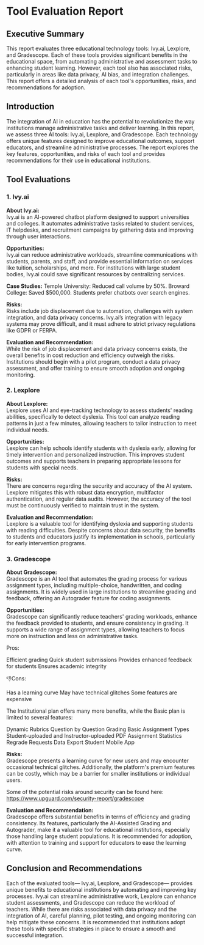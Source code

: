 
# Tool Evaluation Report

## Executive Summary
This report evaluates three educational technology tools: Ivy.ai, Lexplore, and Gradescope. Each of these tools provides significant benefits in the educational space, from automating administrative and assessment tasks to enhancing student learning. However, each tool also has associated risks, particularly in areas like data privacy, AI bias, and integration challenges. This report offers a detailed analysis of each tool's opportunities, risks, and recommendations for adoption.

## Introduction
The integration of AI in education has the potential to revolutionize the way institutions manage administrative tasks and deliver learning. In this report, we assess three AI tools: Ivy.ai, Lexplore, and Gradescope. Each technology offers unique features designed to improve educational outcomes, support educators, and streamline administrative processes. The report explores the key features, opportunities, and risks of each tool and provides recommendations for their use in educational institutions.

## Tool Evaluations

### 1. Ivy.ai
**About Ivy.ai:**  
Ivy.ai is an AI-powered chatbot platform designed to support universities and colleges. It automates administrative tasks related to student services, IT helpdesks, and recruitment campaigns by gathering data and improving through user interactions.

**Opportunities:**  
Ivy.ai can reduce administrative workloads, streamline communications with students, parents, and staff, and provide essential information on services like tuition, scholarships, and more. For institutions with large student bodies, Ivy.ai could save significant resources by centralizing services.

**Case Studies:**
Temple University: Reduced call volume by 50%.
Broward College: Saved $500,000.
Students prefer chatbots over search engines.

**Risks:**  
Risks include job displacement due to automation, challenges with system integration, and data privacy concerns. Ivy.ai’s integration with legacy systems may prove difficult, and it must adhere to strict privacy regulations like GDPR or FERPA.

**Evaluation and Recommendation:**  
While the risk of job displacement and data privacy concerns exists, the overall benefits in cost reduction and efficiency outweigh the risks. Institutions should begin with a pilot program, conduct a data privacy assessment, and offer training to ensure smooth adoption and ongoing monitoring.

### 2. Lexplore
**About Lexplore:**  
Lexplore uses AI and eye-tracking technology to assess students' reading abilities, specifically to detect dyslexia. This tool can analyze reading patterns in just a few minutes, allowing teachers to tailor instruction to meet individual needs.

**Opportunities:**  
Lexplore can help schools identify students with dyslexia early, allowing for timely intervention and personalized instruction. This improves student outcomes and supports teachers in preparing appropriate lessons for students with special needs.

**Risks:**  
There are concerns regarding the security and accuracy of the AI system. Lexplore mitigates this with robust data encryption, multifactor authentication, and regular data audits. However, the accuracy of the tool must be continuously verified to maintain trust in the system.

**Evaluation and Recommendation:**  
Lexplore is a valuable tool for identifying dyslexia and supporting students with reading difficulties. Despite concerns about data security, the benefits to students and educators justify its implementation in schools, particularly for early intervention programs.

### 3. Gradescope
**About Gradescope:**  
Gradescope is an AI tool that automates the grading process for various assignment types, including multiple-choice, handwritten, and coding assignments. It is widely used in large institutions to streamline grading and feedback, offering an Autograder feature for coding assignments.

**Opportunities:**  
Gradescope can significantly reduce teachers' grading workloads, enhance the feedback provided to students, and ensure consistency in grading. It supports a wide range of assignment types, allowing teachers to focus more on instruction and less on administrative tasks. 

Pros: 

Efficient grading
Quick student submissions
Provides enhanced feedback for students
Ensures academic integrity 

👎Cons:

Has a learning curve
May have technical glitches
Some features are expensive  

The Institutional plan offers many more benefits, while the Basic plan is limited to several features:

Dynamic Rubrics
Question by Question Grading
Basic Assignment Types
Student-uploaded and Instructor-uploaded PDF
Assignment Statistics
Regrade Requests
Data Export
Student Mobile App

**Risks:**  
Gradescope presents a learning curve for new users and may encounter occasional technical glitches. Additionally, the platform's premium features can be costly, which may be a barrier for smaller institutions or individual users.

Some of the potential risks around security can be found here:
https://www.upguard.com/security-report/gradescope

**Evaluation and Recommendation:**  
Gradescope offers substantial benefits in terms of efficiency and grading consistency. Its features, particularly the AI-Assisted Grading and Autograder, make it a valuable tool for educational institutions, especially those handling large student populations. It is recommended for adoption, with attention to training and support for educators to ease the learning curve.

## Conclusion and Recommendations
Each of the evaluated tools— Ivy.ai, Lexplore, and Gradescope— provides unique benefits to educational institutions by automating and improving key processes. Ivy.ai can streamline administrative work, Lexplore can enhance student assessments, and Gradescope can reduce the workload of teachers. While there are risks associated with data privacy and the integration of AI, careful planning, pilot testing, and ongoing monitoring can help mitigate these concerns. It is recommended that institutions adopt these tools with specific strategies in place to ensure a smooth and successful integration.


